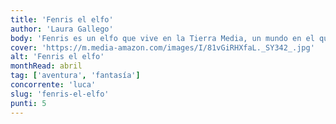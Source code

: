 ```yaml
---
title: 'Fenris el elfo'
author: 'Laura Gallego'
body: 'Fenris es un elfo que vive en la Tierra Media, un mundo en el que los elfos, los enanos, los hombres y los orcos luchan por el dominio.'
cover: 'https://m.media-amazon.com/images/I/81vGiRHXfaL._SY342_.jpg'
alt: 'Fenris el elfo'
monthRead: abril
tag: ['aventura', 'fantasía']
concorrente: 'luca'
slug: 'fenris-el-elfo'
punti: 5
---
```

